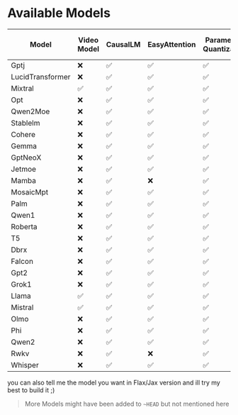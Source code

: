 # Available Models

| Model            | Video Model | CausalLM | EasyAttention | Parameters Quantization | Operation Bit Quantization |
|------------------|-------------|----------|---------------|-------------------------|----------------------------|
| Gptj             | ❌           | ✅        | ✅             | ✅                       | ✅                          |
| LucidTransformer | ❌           | ✅        | ✅             | ✅                       | ✅                          |
| Mixtral          | ✅           | ✅        | ✅             | ✅                       | ✅                          |
| Opt              | ❌           | ✅        | ✅             | ✅                       | ✅                          |
| Qwen2Moe         | ❌           | ✅        | ✅             | ✅                       | ✅                          |
| Stablelm         | ❌           | ✅        | ✅             | ✅                       | ✅                          |
| Cohere           | ❌           | ✅        | ✅             | ✅                       | ✅                          |
| Gemma            | ❌           | ✅        | ✅             | ✅                       | ✅                          |
| GptNeoX          | ❌           | ✅        | ✅             | ✅                       | ✅                          |
| Jetmoe           | ❌           | ✅        | ✅             | ✅                       | ✅                          |
| Mamba            | ❌           | ✅        | ❌             | ✅                       | ✅                          |
| MosaicMpt        | ❌           | ✅        | ✅             | ✅                       | ✅                          |
| Palm             | ❌           | ✅        | ✅             | ✅                       | ✅                          |
| Qwen1            | ❌           | ✅        | ✅             | ✅                       | ✅                          |
| Roberta          | ❌           | ✅        | ✅             | ✅                       | ✅                          |
| T5               | ❌           | ✅        | ✅             | ✅                       | ✅                          |
| Dbrx             | ❌           | ✅        | ✅             | ✅                       | ✅                          |
| Falcon           | ❌           | ✅        | ✅             | ✅                       | ✅                          |
| Gpt2             | ❌           | ✅        | ✅             | ✅                       | ✅                          |
| Grok1            | ❌           | ✅        | ✅             | ✅                       | ✅                          |
| Llama            | ✅           | ✅        | ✅             | ✅                       | ✅                          |
| Mistral          | ✅           | ✅        | ✅             | ✅                       | ✅                          |
| Olmo             | ❌           | ✅        | ✅             | ✅                       | ✅                          |
| Phi              | ❌           | ✅        | ✅             | ✅                       | ✅                          |
| Qwen2            | ❌           | ✅        | ✅             | ✅                       | ✅                          |
| Rwkv             | ❌           | ✅        | ❌             | ✅                       | ✅                          |
| Whisper          | ❌           | ✅        | ✅             | ✅                       | ✅                          |

you can also tell me the model you want in Flax/Jax version and ill try my best to build it ;)

> More Models might have been added to `~HEAD` but not mentioned here 
	